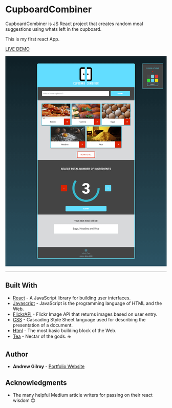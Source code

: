 # CupboardCombiner

CupboardCombiner is JS React project that creates random meal suggestions using whats left in the cupboard.

This is my first react App.

[LIVE DEMO](https://andrew-gilroy.github.io/CupboardCombiner/ "CupboardCombiner live demo")

![App screenshot](https://raw.githubusercontent.com/Andrew-Gilroy/CupboardCombiner/master/readmeimages/appscreenshot.png)

---

## Built With

* [React](https://reactjs.org/) - A JavaScript library for building user interfaces.
* [Javascript](https://www.w3schools.com/js/) - JavaScript is the programming language of HTML and the Web.
* [FlickrAPI](https://www.flickr.com/services/api/) - Flickr Image API that returns images based on user entry.
* [CSS](https://www.w3schools.com/css/default.asp) - Cascading Style Sheet language used for describing the presentation of a document.
* [Html](https://www.w3schools.com/html/default.asp) - The most basic building block of the Web.
* [Tea](https://www.pgtips.co.uk/) - Nectar of the gods. ☕

## Author

* **Andrew Gilroy** - [Portfolio Website](https://andrew-gilroy.design)

## Acknowledgments

* The many helpful Medium article writers for passing on their react wisdom 😊
